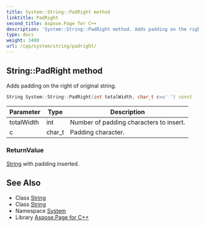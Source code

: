 ```yaml
---
title: System::String::PadRight method
linktitle: PadRight
second_title: Aspose.Page for C++
description: 'System::String::PadRight method. Adds padding on the right of original string in C++.'
type: docs
weight: 3400
url: /cpp/system/string/padright/
---
```

## String::PadRight method


Adds padding on the right of original string.

```cpp
String System::String::PadRight(int totalWidth, char_t c=u' ') const
```


| Parameter | Type | Description |
| --- | --- | --- |
| totalWidth | int | Number of padding characters to insert. |
| c | char_t | Padding character. |

### ReturnValue

[String](../) with padding inserted.

## See Also

* Class [String](../)
* Class [String](../)
* Namespace [System](../../)
* Library [Aspose.Page for C++](../../../)
